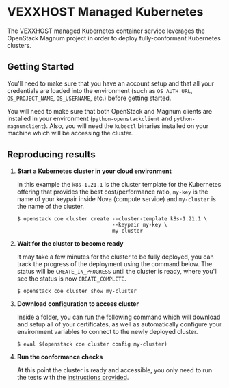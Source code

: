 # VEXXHOST Managed Kubernetes

The VEXXHOST managed Kubernetes container service leverages the OpenStack Magnum
project in order to deploy fully-conformant Kubernetes clusters.

## Getting Started

You'll need to make sure that you have an account setup and that all your
credentials are loaded into the environment (such as `OS_AUTH_URL`,
`OS_PROJECT_NAME`, `OS_USERNAME`, etc.) before getting started.

You will need to make sure that both OpenStack and Magnum clients are installed
in your environment (`python-openstackclient` and `python-magnumclient`). Also,
you will need the `kubectl` binaries installed on your machine which will be
accessing the cluster.

## Reproducing results

1. **Start a Kubernetes cluster in your cloud environment**

   In this example the `k8s-1.21.1` is the cluster template for the Kubernetes
   offering that provides the best cost/performance ratio, `my-key` is the name
   of your keypair inside Nova (compute service) and `my-cluster` is the name
   of the cluster.

   ```console
   $ openstack coe cluster create --cluster-template k8s-1.21.1 \
                                  --keypair my-key \
                                  my-cluster
   ```

2. **Wait for the cluster to become ready**

   It may take a few minutes for the cluster to be fully deployed, you can track
   the progress of the deployment using the command below.  The status will be
   `CREATE_IN_PROGRESS` until the cluster is ready, where you'll see the status
   is now `CREATE_COMPLETE`.

   ```console
   $ openstack coe cluster show my-cluster
   ```

3. **Download configuration to access cluster**

   Inside a folder, you can run the following command which will download and
   setup all of your certificates, as well as automatically configure your
   environment variables to connect to the newly deployed cluster.

   ```console
   $ eval $(openstack coe cluster config my-cluster)
   ```

4. **Run the conformance checks**

   At this point the cluster is ready and accessible, you only need to run the
   tests with the [instructions provided](../../instructions.md#running).
